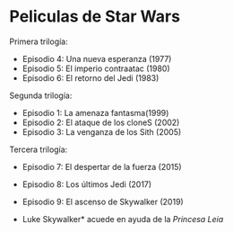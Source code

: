 # Peliculas de Star Wars


Primera trilogía:
* Episodio 4: Una nueva esperanza (1977)
* Episodio 5: El imperio contraatac (1980)
* Episodio 6: El retorno del Jedi (1983)


 Segunda trilogía:


* Episodio 1: La amenaza fantasma(1999)
* Episodio 2: El ataque de los cloneS (2002)
* Episodio 3: La venganza de los Sith (2005)


Tercera trilogía:

* Episodio 7: El despertar de la fuerza (2015)
* Episodio 8: Los últimos Jedi (2017)
* Episodio 9: El ascenso de Skywalker (2019)

* Luke Skywalker* acuede en ayuda de la *Princesa Leia*
